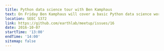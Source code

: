 ```yaml
---
title: Python data science tour with Ben Kamphaus
text: On Friday Ben Kamphaus will cover a basic Python data science workflow using pandas, numpy, and scikit-learn, with guest appearances from TensorFlow and Keras.
location: SEEC S372
link: https://github.com/earthlab/meetup/issues/16
date: 2016-10-07
startTime: '13:00'
endTime: '14:00'
sitemap: false
---
```

